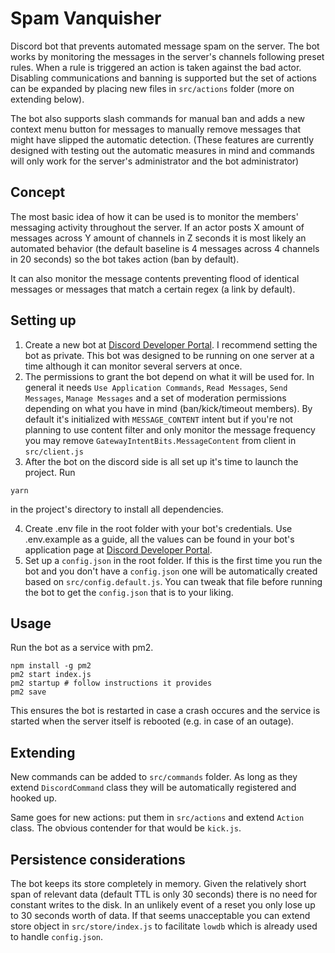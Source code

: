 # Spam Vanquisher
Discord bot that prevents automated message spam on the server.
The bot works by monitoring the messages in the server's channels following preset rules. When a rule is triggered an action is taken against the bad actor. Disabling communications and banning is supported but the set of actions can be expanded by placing new files in `src/actions` folder (more on extending below).

The bot also supports slash commands for manual ban and adds a new context menu button for messages to manually remove messages that might have slipped the automatic detection. (These features are currently designed with testing out the automatic measures in mind and commands will only work for the server's administrator and the bot administrator)

## Concept
The most basic idea of how it can be used is to monitor the members' messaging activity throughout the server. If an actor posts X amount of messages across Y amount of channels in Z seconds it is most likely an automated behavior (the default baseline is 4 messages across 4 channels in 20 seconds) so the bot takes action (ban by default).

It can also monitor the message contents preventing flood of identical messages or messages that match a certain regex (a link by default).

## Setting up
1. Create a new bot at [Discord Developer Portal](https://discord.com/developers/applications). I recommend setting the bot as private. This bot was designed to be running on one server at a time although it can monitor several servers at once.
2. The permissions to grant the bot depend on what it will be used for. In general it needs `Use Application Commands`, `Read Messages`, `Send Messages`, `Manage Messages` and a set of moderation permissions depending on what you have in mind (ban/kick/timeout members). By default it's initialized with `MESSAGE_CONTENT` intent but if you're not planning to use content filter and only monitor the message frequency you may remove `GatewayIntentBits.MessageContent` from client in `src/client.js`
3. After the bot on the discord side is all set up it's time to launch the project. Run 
```
yarn
``` 
in the project's directory to install all dependencies.

4. Create .env file in the root folder with your bot's credentials. Use .env.example as a guide, all the values can be found in your bot's application page at [Discord Developer Portal](https://discord.com/developers/applications).
5. Set up a `config.json` in the root folder. If this is the first time you run the bot and you don't have a `config.json` one will be automatically created based on `src/config.default.js`. You can tweak that file before running the bot to get the `config.json` that is to your liking.

## Usage
Run the bot as a service with pm2.
```
npm install -g pm2
pm2 start index.js
pm2 startup # follow instructions it provides
pm2 save
```
This ensures the bot is restarted in case a crash occures and the service is started when the server itself is rebooted (e.g. in case of an outage).

## Extending
New commands can be added to `src/commands` folder. As long as they extend `DiscordCommand` class they will be automatically registered and hooked up.

Same goes for new actions: put them in `src/actions` and extend `Action` class. The obvious contender for that would be `kick.js`.

## Persistence considerations
The bot keeps its store completely in memory. Given the relatively short span of relevant data (default TTL is only 30 seconds) there is no need for constant writes to the disk. In an unlikely event of a reset you only lose up to 30 seconds worth of data. If that seems unacceptable you can extend store object in `src/store/index.js` to facilitate `lowdb` which is already used to handle `config.json`. 

